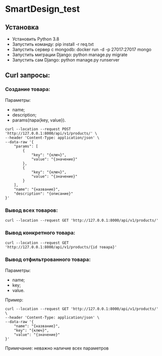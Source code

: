 # SmartDesign_test
## Установка
- Установить Python 3.8
- Запустить команду: pip install -r req.txt
- Запустить сервер с mongodb: docker run -d -p 27017:27017 mongo
- Запустить миграции Django: python manage.py migrate
- Запустить сам Django: python manage.py runserver
## Curl запросы:
### Создание товара:
Параметры:
- name;
- description;
- params(пара{key, value}).
```
curl --location --request POST 'http://127.0.0.1:8000/api/v1/products/' \
--header 'Content-Type: application/json' \
--data-raw '{
    "params": [
        {
            "key": "{ключ}",
            "value": "{значение}"
        },
        {
            "key": "{ключ}",
            "value": "{значение}"
        }
    ],
    "name": "{название}",
    "description": "{описание}"
}'
```
### Вывод всех товаров:
```
curl --location --request GET 'http://127.0.0.1:8000/api/v1/products/'
```
### Вывод конкретного товара:
```
curl --location --request GET 'http://127.0.0.1:8000/api/v1/products/{id товара}'
```
### Вывод отфильтрованного товара:
Параметры:
- name;
- key;
- value.

Пример:
```
curl --location --request GET 'http://127.0.0.1:8000/api/v1/products/' \
--header 'Content-Type: application/json' \
--data-raw '{
    "name": "{название}",
    "key": "{ключ}",
    "value": "{значение}"
}'
```
Примечание: неважно наличие всех параметров
